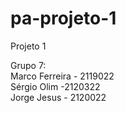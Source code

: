 # pa-projeto-1
 Projeto 1

Grupo 7: <br>
Marco Ferreira - 2119022 <br>
Sérgio Olim -2120322 <br>
Jorge Jesus - 2120022 <br>
